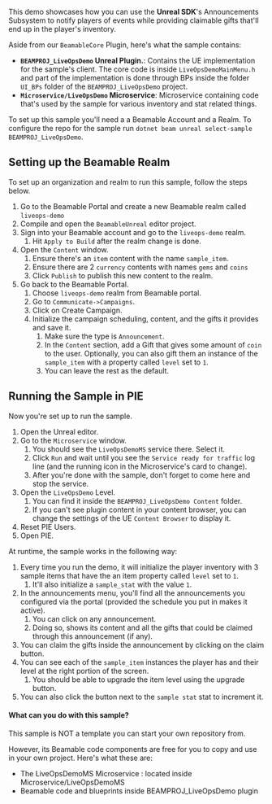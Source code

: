 <style>
img[src*='#center'] { 
    display: block;
    margin: auto;
}
</style>

This demo showcases how you can use the **Unreal SDK**'s Announcements Subsystem to notify players of events while providing claimable gifts that'll end up in the player's inventory.

Aside from our `BeamableCore` Plugin, here's what the sample contains:

- **`BEAMPROJ_LiveOpsDemo` Unreal Plugin.**: Contains the UE implementation for the sample's client. The core code is inside `LiveOpsDemoMainMenu.h` and part of the implementation is done through BPs inside the folder `UI_BPs` folder of the `BEAMPROJ_LiveOpsDemo` project.
- **`Microservice/LiveOpsDemo` Microservice**: Microservice containing code that's used by the sample for various inventory and stat related things.

To set up this sample you'll need a a Beamable Account and a Realm. To configure the repo for the sample run `dotnet beam unreal select-sample BEAMPROJ_LiveOpsDemo`.
## Setting up the Beamable Realm
To set up an organization and realm to run this sample, follow the steps below.

1. Go to the Beamable Portal and create a new Beamable realm called `liveops-demo`    
2. Compile and open the `BeamableUnreal` editor project.
3. Sign into your Beamable account and go to the `liveops-demo` realm.
	1. Hit `Apply to Build` after the realm change is done.
4. Open the `Content` window.
	1. Ensure there's an `item` content with the name `sample_item`.
	2. Ensure there are 2 `currency` contents with names `gems` and `coins`
	3. Click `Publish` to publish this new content to the realm.
5. Go back to the Beamable Portal.
	1. Choose `liveops-demo` realm from Beamable portal.
	2. Go to `Communicate->Campaigns`.
	3. Click on Create Campaign.
	4. Initialize the campaign scheduling, content, and the gifts it provides and save it.
		1. Make sure the type is `Announcement`.
		2. In the `Content` section, add a Gift that gives some amount of `coin` to the user. Optionally, you can also gift them an instance of the `sample_item` with a property called `level` set to `1`.
		3. You can leave the rest as the default.
## Running the Sample in PIE
Now you're set up to run the sample.

1. Open the Unreal editor.
2. Go to the `Microservice` window.
	1. You should see the `LiveOpsDemoMS` service there. Select it.
	2. Click `Run` and wait until you see the `Service ready for traffic` log line (and the running icon in the Microservice's card to change).
	3. After you're done with the sample, don't forget to come here and stop the service.
3. Open the `LiveOpsDemo` Level.
	1. You can find it inside the `BEAMPROJ_LiveOpsDemo Content`  folder.
	2. If you can't see plugin content in your content browser, you can change the settings of the UE `Content Browser` to display it.
4. Reset PIE Users.
5. Open PIE.

At runtime, the sample works in the following way:

1. Every time you run the demo, it will initialize the player inventory with 3 sample items that have the an item property called `level` set to `1`.    
	1. It'll also initialize a `sample_stat` with the value `1`.
2. In the announcements menu, you'll find all the announcements you configured via the portal (provided the schedule you put in makes it active). 
	1. You can click on any announcement.
	2. Doing so, shows its content and all the gifts that could be claimed through this announcement (if any).    
5. You can claim the gifts inside the announcement by clicking on the claim button.    
6. You can see each of the `sample_item` instances the player has and their level at the right portion of the screen.
	1. You should be able to upgrade the item level using the upgrade button.    
7. You can also click the button next to the `sample stat` stat to increment it.        
#### What can you do with this sample?

This sample is NOT a template you can start your own repository from.

However, its Beamable code components are free for you to copy and use in your own project. Here's what these are:

- The LiveOpsDemoMS Microservice : located inside Microservice/LiveOpsDemoMS
- Beamable code and blueprints inside BEAMPROJ_LiveOpsDemo plugin
